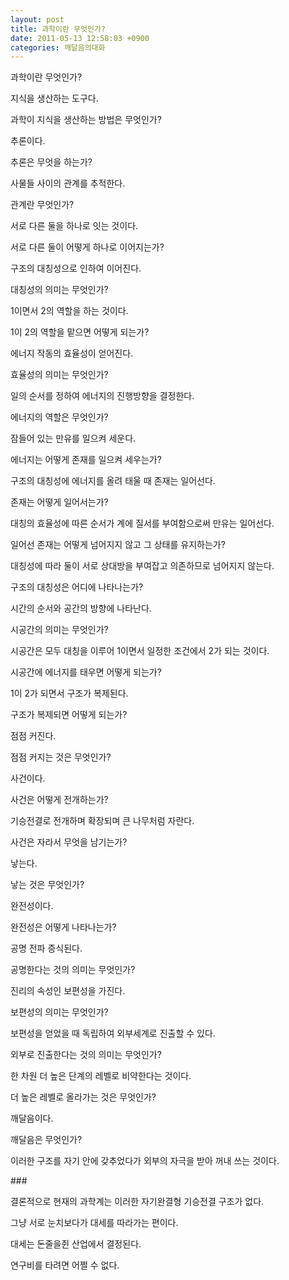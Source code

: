 ```yaml
---
layout: post
title: 과학이란 무엇인가?
date: 2011-05-13 12:58:03 +0900
categories: 깨달음의대화
---
```

<p style="mso-pagination: none; mso-padding-alt: 0pt 0pt 0pt 0pt" class="0">
</p>

<p style="mso-pagination: none; mso-padding-alt: 0pt 0pt 0pt 0pt" class="0">
</p>

<p style="mso-pagination: none; mso-padding-alt: 0pt 0pt 0pt 0pt" class="0">
  과학이란 무엇인가?
</p>

<p style="mso-pagination: none; mso-padding-alt: 0pt 0pt 0pt 0pt" class="0">
  지식을 생산하는 도구다.
</p>

<p style="mso-pagination: none; mso-padding-alt: 0pt 0pt 0pt 0pt" class="0">
  과학이 지식을 생산하는 방법은 무엇인가?
</p>

<p style="mso-pagination: none; mso-padding-alt: 0pt 0pt 0pt 0pt" class="0">
  추론이다.
</p>

<p style="mso-pagination: none; mso-padding-alt: 0pt 0pt 0pt 0pt" class="0">
  추론은 무엇을 하는가?
</p>

<p style="mso-pagination: none; mso-padding-alt: 0pt 0pt 0pt 0pt" class="0">
  사물들 사이의 관계를 추적한다.
</p>

<p style="mso-pagination: none; mso-padding-alt: 0pt 0pt 0pt 0pt" class="0">
  관계란 무엇인가?
</p>

<p style="mso-pagination: none; mso-padding-alt: 0pt 0pt 0pt 0pt" class="0">
  서로 다른 둘을 하나로 잇는 것이다.
</p>

<p style="mso-pagination: none; mso-padding-alt: 0pt 0pt 0pt 0pt" class="0">
  서로 다른 둘이 어떻게 하나로 이어지는가?
</p>

<p style="mso-pagination: none; mso-padding-alt: 0pt 0pt 0pt 0pt" class="0">
  구조의 대칭성으로 인하여 이어진다.
</p>

<p style="mso-pagination: none; mso-padding-alt: 0pt 0pt 0pt 0pt" class="0">
  대칭성의 의미는 무엇인가?
</p>

<p style="mso-pagination: none; mso-padding-alt: 0pt 0pt 0pt 0pt" class="0">
  1이면서 2의 역할을 하는 것이다.
</p>

<p style="mso-pagination: none; mso-padding-alt: 0pt 0pt 0pt 0pt" class="0">
  1이 2의 역할을 맡으면 어떻게 되는가?
</p>

<p style="mso-pagination: none; mso-padding-alt: 0pt 0pt 0pt 0pt" class="0">
  에너지 작동의 효율성이 얻어진다.
</p>

<p style="mso-pagination: none; mso-padding-alt: 0pt 0pt 0pt 0pt" class="0">
  효율성의 의미는 무엇인가?
</p>

<p style="mso-pagination: none; mso-padding-alt: 0pt 0pt 0pt 0pt" class="0">
  일의 순서를 정하여 에너지의 진행방향을 결정한다.
</p>

<p style="mso-pagination: none; mso-padding-alt: 0pt 0pt 0pt 0pt" class="0">
  에너지의 역할은 무엇인가?
</p>

<p style="mso-pagination: none; mso-padding-alt: 0pt 0pt 0pt 0pt" class="0">
  잠들어 있는 만유를 일으켜 세운다.
</p>

<p style="mso-pagination: none; mso-padding-alt: 0pt 0pt 0pt 0pt" class="0">
  에너지는 어떻게 존재를 일으켜 세우는가?
</p>

<p style="mso-pagination: none; mso-padding-alt: 0pt 0pt 0pt 0pt" class="0">
  구조의 대칭성에 에너지를 올려 태울 때 존재는 일어선다.
</p>

<p style="mso-pagination: none; mso-padding-alt: 0pt 0pt 0pt 0pt" class="0">
  존재는 어떻게 일어서는가?
</p>

<p style="mso-pagination: none; mso-padding-alt: 0pt 0pt 0pt 0pt" class="0">
  대칭의 효율성에 따른 순서가 계에 질서를 부여함으로써 만유는 일어선다.
</p>

<p style="mso-pagination: none; mso-padding-alt: 0pt 0pt 0pt 0pt" class="0">
  일어선 존재는 어떻게 넘어지지 않고 그 상태를 유지하는가?
</p>

<p style="mso-pagination: none; mso-padding-alt: 0pt 0pt 0pt 0pt" class="0">
  대칭성에 따라 둘이 서로 상대방을 부여잡고 의존하므로 넘어지지 않는다.
</p>

<p style="mso-pagination: none; mso-padding-alt: 0pt 0pt 0pt 0pt" class="0">
  구조의 대칭성은 어디에 나타나는가?
</p>

<p style="mso-pagination: none; mso-padding-alt: 0pt 0pt 0pt 0pt" class="0">
  시간의 순서와 공간의 방향에 나타난다.
</p>

<p style="mso-pagination: none; mso-padding-alt: 0pt 0pt 0pt 0pt" class="0">
  시공간의 의미는 무엇인가?
</p>

<p style="mso-pagination: none; mso-padding-alt: 0pt 0pt 0pt 0pt" class="0">
  시공간은 모두 대칭을 이루어 1이면서 일정한 조건에서 2가 되는 것이다.
</p>

<p style="mso-pagination: none; mso-padding-alt: 0pt 0pt 0pt 0pt" class="0">
  시공간에 에너지를 태우면 어떻게 되는가?
</p>

<p style="mso-pagination: none; mso-padding-alt: 0pt 0pt 0pt 0pt" class="0">
  1이 2가 되면서 구조가 복제된다.
</p>

<p style="mso-pagination: none; mso-padding-alt: 0pt 0pt 0pt 0pt" class="0">
  구조가 복제되면 어떻게 되는가?
</p>

<p style="mso-pagination: none; mso-padding-alt: 0pt 0pt 0pt 0pt" class="0">
  점점 커진다.
</p>

<p style="mso-pagination: none; mso-padding-alt: 0pt 0pt 0pt 0pt" class="0">
  점점 커지는 것은 무엇인가?
</p>

<p style="mso-pagination: none; mso-padding-alt: 0pt 0pt 0pt 0pt" class="0">
  사건이다.
</p>

<p style="mso-pagination: none; mso-padding-alt: 0pt 0pt 0pt 0pt" class="0">
  사건은 어떻게 전개하는가?
</p>

<p style="mso-pagination: none; mso-padding-alt: 0pt 0pt 0pt 0pt" class="0">
  기승전결로 전개하며 확장되며 큰 나무처럼 자란다.
</p>

<p style="mso-pagination: none; mso-padding-alt: 0pt 0pt 0pt 0pt" class="0">
  사건은 자라서 무엇을 남기는가?
</p>

<p style="mso-pagination: none; mso-padding-alt: 0pt 0pt 0pt 0pt" class="0">
  낳는다.
</p>

<p style="mso-pagination: none; mso-padding-alt: 0pt 0pt 0pt 0pt" class="0">
  낳는 것은 무엇인가?
</p>

<p style="mso-pagination: none; mso-padding-alt: 0pt 0pt 0pt 0pt" class="0">
  완전성이다.
</p>

<p style="mso-pagination: none; mso-padding-alt: 0pt 0pt 0pt 0pt" class="0">
  완전성은 어떻게 나타나는가?
</p>

<p style="mso-pagination: none; mso-padding-alt: 0pt 0pt 0pt 0pt" class="0">
  공명 전파 증식된다.
</p>

<p style="mso-pagination: none; mso-padding-alt: 0pt 0pt 0pt 0pt" class="0">
  공명한다는 것의 의미는 무엇인가?
</p>

<p style="mso-pagination: none; mso-padding-alt: 0pt 0pt 0pt 0pt" class="0">
  진리의 속성인 보편성을 가진다.
</p>

<p style="mso-pagination: none; mso-padding-alt: 0pt 0pt 0pt 0pt" class="0">
  보편성의 의미는 무엇인가?
</p>

<p style="mso-pagination: none; mso-padding-alt: 0pt 0pt 0pt 0pt" class="0">
  보편성을 얻었을 때 독립하여 외부세계로 진출할 수 있다.
</p>

<p style="mso-pagination: none; mso-padding-alt: 0pt 0pt 0pt 0pt" class="0">
  외부로 진출한다는 것의 의미는 무엇인가?
</p>

<p style="mso-pagination: none; mso-padding-alt: 0pt 0pt 0pt 0pt" class="0">
  한 차원 더 높은 단계의 레벨로 비약한다는 것이다.
</p>

<p style="mso-pagination: none; mso-padding-alt: 0pt 0pt 0pt 0pt" class="0">
  더 높은 레벨로 올라가는 것은 무엇인가?
</p>

<p style="mso-pagination: none; mso-padding-alt: 0pt 0pt 0pt 0pt" class="0">
  깨달음이다.
</p>

<p style="mso-pagination: none; mso-padding-alt: 0pt 0pt 0pt 0pt" class="0">
  깨달음은 무엇인가?
</p>

<p style="mso-pagination: none; mso-padding-alt: 0pt 0pt 0pt 0pt" class="0">
  이러한 구조를 자기 안에 갖추었다가 외부의 자극을 받아 꺼내 쓰는 것이다.
</p>

<p style="mso-pagination: none; mso-padding-alt: 0pt 0pt 0pt 0pt" class="0">
</p>

<p style="mso-pagination: none; mso-padding-alt: 0pt 0pt 0pt 0pt" class="0">
</p>

<p style="mso-pagination: none; mso-padding-alt: 0pt 0pt 0pt 0pt" class="0">
</p>

<p style="mso-pagination: none; mso-padding-alt: 0pt 0pt 0pt 0pt" class="0">
  ###
</p>

<p style="mso-pagination: none; mso-padding-alt: 0pt 0pt 0pt 0pt" class="0">
</p>

<p style="mso-pagination: none; mso-padding-alt: 0pt 0pt 0pt 0pt" class="0">
</p>

<p style="mso-pagination: none; mso-padding-alt: 0pt 0pt 0pt 0pt" class="0">
  결론적으로 현재의 과학계는 이러한 자기완결형 기승전결 구조가 없다.
</p>

<p style="mso-pagination: none; mso-padding-alt: 0pt 0pt 0pt 0pt" class="0">
  그냥 서로 눈치보다가 대세를 따라가는 편이다.
</p>

<p style="mso-pagination: none; mso-padding-alt: 0pt 0pt 0pt 0pt" class="0">
  대세는 돈줄을쥔 산업에서 결정된다.
</p>

<p style="mso-pagination: none; mso-padding-alt: 0pt 0pt 0pt 0pt" class="0">
  연구비를 타려면 어쩔 수 없다.
</p>

<p style="mso-pagination: none; mso-padding-alt: 0pt 0pt 0pt 0pt" class="0">
</p>